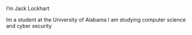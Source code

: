 I’m Jack Lockhart

Im a student at the University of Alabama
I am studying computer science and cyber security
